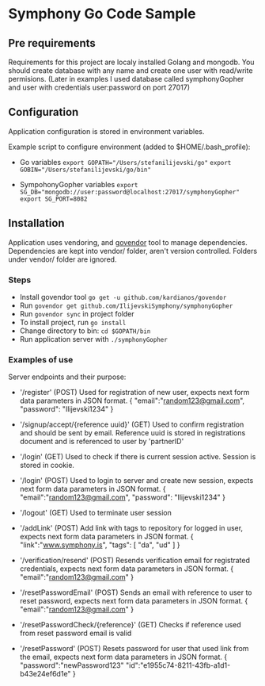 # Symphony Go Code Sample

## Pre requirements ##
Requirements for this project are localy installed Golang and mongodb.
You should create database with any name and create one user with read/write permisions.
(Later in examples I used database called symphonyGopher and user with credentials user:password on port 27017)

## Configuration ##

Application configuration is stored in environment variables.

Example script to configure environment (added to $HOME/.bash_profile):
- Go variables
`export GOPATH="/Users/stefanilijevski/go"`
`export GOBIN="/Users/stefanilijevski/go/bin"`

- SympohonyGopher variables
`export SG_DB="mongodb://user:password@localhost:27017/symphonyGopher"`
`export SG_PORT=8082`

## Installation ##

Application uses vendoring, and [govendor](https://github.com/kardianos/govendor) tool to manage dependencies.
Dependencies are kept into vendor/ folder, aren't version controlled. Folders under vendor/ folder are ignored.

### Steps ###

- Install govendor tool `go get -u github.com/kardianos/govendor`
- Run `govendor get github.com/IlijevskiSymphony/symphonyGopher`
- Run `govendor sync` in project folder
- To install project, run `go install`
- Change directory to bin: `cd $GOPATH/bin`
- Run application server with `./symphonyGopher`


### Examples of use ###
Server endpoints and their purpose:
- '/register' (POST)
  Used for registration of new user, expects next form data parameters in JSON format.
  {
  	"email":"random123@gmail.com",
  	"password": "Ilijevski1234"
  }

- '/signup/accept/{reference uuid}' (GET)
  Used to confirm registration and should be sent by email. Reference uuid is stored in registrations document and is referenced to user by 'partnerID'

- '/login' (GET)
  Used to check if there is current session active. Session is stored in cookie.

- '/login' (POST)
  Used to login to server and create new session, expects next form data parameters in JSON format.
  {
  	"email":"random123@gmail.com",
  	"password": "Ilijevski1234"
  }

- '/logout' (GET)
  Used to terminate user session

- '/addLink' (POST)
  Add link with tags to repository for logged in user, expects next form data parameters in JSON format.
  {
  	"link":"www.symphony.is",
  	"tags": [
              "da",
              "ud"
            ]
  }

- '/verification/resend' (POST)
  Resends verification email for registrated credentials, expects next form data parameters in JSON format.
  {
    "email":"random123@gmail.com"
  }

- '/resetPasswordEmail' (POST)
  Sends an email with reference to user to reset password, expects next form data parameters in JSON format.
  {
    "email":"random123@gmail.com"
  }

- '/resetPasswordCheck/{reference}' (GET)
  Checks if reference used from reset password email is valid

- '/resetPassword' (POST)
  Resets password for user that used link from the email, expects next form data parameters in JSON format.
  {
    "password":"newPassword123"
    "id":"e1955c74-8211-43fb-a1d1-b43e24ef6d1e"
  }
